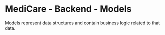 # **MediCare - Backend - Models**
Models represent data structures and contain business logic related to that data.